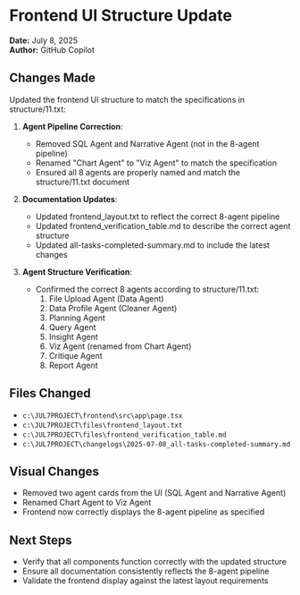 # Frontend UI Structure Update

**Date:** July 8, 2025  
**Author:** GitHub Copilot  

## Changes Made

Updated the frontend UI structure to match the specifications in structure/11.txt:

1. **Agent Pipeline Correction**:
   - Removed SQL Agent and Narrative Agent (not in the 8-agent pipeline)
   - Renamed "Chart Agent" to "Viz Agent" to match the specification
   - Ensured all 8 agents are properly named and match the structure/11.txt document

2. **Documentation Updates**:
   - Updated frontend_layout.txt to reflect the correct 8-agent pipeline
   - Updated frontend_verification_table.md to describe the correct agent structure
   - Updated all-tasks-completed-summary.md to include the latest changes

3. **Agent Structure Verification**:
   - Confirmed the correct 8 agents according to structure/11.txt:
     1. File Upload Agent (Data Agent)
     2. Data Profile Agent (Cleaner Agent)
     3. Planning Agent
     4. Query Agent
     5. Insight Agent
     6. Viz Agent (renamed from Chart Agent)
     7. Critique Agent
     8. Report Agent

## Files Changed

- `c:\JUL7PROJECT\frontend\src\app\page.tsx`
- `c:\JUL7PROJECT\files\frontend_layout.txt`
- `c:\JUL7PROJECT\files\frontend_verification_table.md`
- `c:\JUL7PROJECT\changelogs\2025-07-08_all-tasks-completed-summary.md`

## Visual Changes

- Removed two agent cards from the UI (SQL Agent and Narrative Agent)
- Renamed Chart Agent to Viz Agent
- Frontend now correctly displays the 8-agent pipeline as specified

## Next Steps

- Verify that all components function correctly with the updated structure
- Ensure all documentation consistently reflects the 8-agent pipeline
- Validate the frontend display against the latest layout requirements
